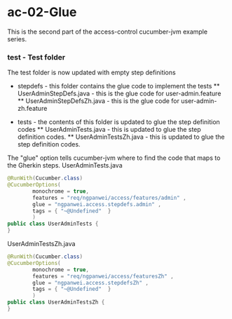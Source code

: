 ac-02-Glue
==========

This is the second part of the access-control cucumber-jvm example series.

### test - Test folder
The test folder is now updated with empty step definitions
* stepdefs - this folder contains the glue code to implement the tests
** UserAdminStepDefs.java - this is the glue code for user-admin.feature
** UserAdminStepDefsZh.java - this is the glue code for user-admin-zh.feature

* tests - the contents of this folder is updated to glue the step definition codes
** UserAdminTests.java - this is updated to glue the step definition codes.
** UserAdminTestsZh.java - this is updated to glue the step definition codes.

The "glue" option tells cucumber-jvm where to find the code that maps to the Gherkin steps.
UserAdminTests.java
````java
@RunWith(Cucumber.class)
@CucumberOptions(
		monochrome = true, 
		features = "req/ngpanwei/access/features/admin" ,
		glue = "ngpanwei.access.stepdefs.admin" ,
		tags = { "~@Undefined"  } 
		)
public class UserAdminTests {
}
````

UserAdminTestsZh.java
````java
@RunWith(Cucumber.class)
@CucumberOptions(
		monochrome = true, 
		features = "req/ngpanwei/access/featuresZh" ,
		glue = "ngpanwei.access.stepdefsZh" ,
		tags = { "~@Undefined"  } 
		)
public class UserAdminTestsZh {
}
````
